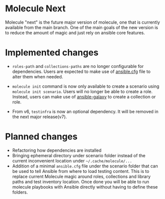 # Molecule Next

Molecule "next" is the future major version of molecule, one that is currently
available from the main branch. One of the main goals of the new version is to
reduce the amount of magic and just rely on ansible core features.

# Implemented changes

- `roles-path` and `collections-paths` are no longer configurable for
  dependencies. Users are expected to make use of [ansible.cfg](https://docs.ansible.com/ansible/latest/reference_appendices/config.html) file to
  alter them when needed.

- `molecule init` command is now only available to create a scenario
  using `molecule init scenario`.
  Users will no longer be able to create a role.
  Instead, users can make use of [ansible-galaxy](https://docs.ansible.com/ansible/latest/galaxy/dev_guide.html) to create a collection or role.

- From v6, `testinfra` is now an optional dependency.
  It will be removed in the next major release(v7).

# Planned changes

- Refactoring how dependencies are installed
- Bringing ephemeral directory under scenario folder instead of the current
  inconvenient location under `~/.cache/molecule/...`
- Addition of a minimal `ansible.cfg` file under the scenario folder that can
  be used to tell Ansible from where to load testing content. This is to replace
  current Molecule magic around roles, collections and library paths and
  test inventory location. Once done you will be able to run molecule playbooks with Ansible directly without
  having to define these folders.
